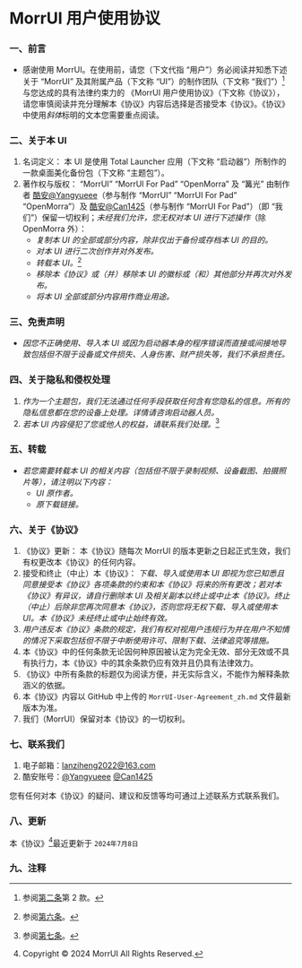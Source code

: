 # MorrUI 用户使用协议
### 一、前言
- 感谢使用 MorrUI。在使用前，请您（下文代指 “用户”）务必阅读并知悉下述关于 “MorrUI” 及其附属产品（下文称 “UI”）的制作团队（下文称 “我们”）[^1]与您达成的具有法律约束力的 《MorrUI 用户使用协议》（下文称《协议》），请您审慎阅读并充分理解本《协议》内容后选择是否接受本《协议》。《协议》中使用*斜体*标明的文本您需要重点阅读。

### 二、关于本 UI
1. 名词定义：
本 UI 是使用 Total Launcher 应用（下文称 “启动器”）所制作的一款桌面美化备份包（下文称 “主题包”）。
3. 著作权与版权：
“MorrUI” “MorrUI For Pad” “OpenMorra” 及 “篝光” 由制作者 [酷安@Yangyueee](http://www.coolapk.com/u/19725581)（参与制作 “MorrUI” “MorrUI For Pad” “OpenMorra”）及 [酷安@Can1425](http://www.coolapk.com/u/16491420)（参与制作 “MorrUI For Pad”）（即 “我们”）保留一切权利；*未经我们允许，您无权对本 UI 进行下述操作*（除 OpenMorra 外）：
   - *复制本 UI 的全部或部分内容，除非仅出于备份或存档本 UI 的目的。*
   - *对本 UI 进行二次创作并对外发布。*
   - *转载本 UI。*[^2]
   - *移除本《协议》或（并）移除本 UI 的徽标或（和）其他部分并再次对外发布。*
   - *将本 UI 全部或部分内容用作商业用途。*

### 三、免责声明
- *因您不正确使用、导入本 UI 或因为启动器本身的程序错误而直接或间接地导致包括但不限于设备或文件损失、人身伤害、财产损失等，我们不承担责任。*

### 四、关于隐私和侵权处理
1. *作为一个主题包，我们无法通过任何手段获取任何含有您隐私的信息。所有的隐私信息都在您的设备上处理。详情请咨询启动器人员。*
2. *若本 UI 内容侵犯了您或他人的权益，请联系我们处理。*[^3]

### 五、转载
- *若您需要转载本 UI 的相关内容（包括但不限于录制视频、设备截图、拍摄照片等），请注明以下内容：*
  - *UI 原作者。*
  - *原下载链接。*

### 六、关于《协议》
1. 《协议》更新：
本《协议》随每次 MorrUI 的版本更新之日起正式生效，我们有权更改本《协议》的任何内容。
2. 接受和终止（中止）本《协议》：
*下载、导入或使用本 UI 即视为您已知悉且同意接受本《协议》各项条款的约束和本《协议》将来的所有更改；若对本《协议》有异议，请自行删除本 UI 及相关副本以终止或中止本《协议》。终止（中止）后除非您再次同意本《协议》，否则您将无权下载、导入或使用本 UI。本《协议》未经终止或中止始终有效。*
3. *用户违反本《协议》条款的规定，我们有权对视用户违规行为并在用户不知情的情况下采取包括但不限于中断使用许可、限制下载、法律追究等措施。*
4. 本《协议》中的任何条款无论因何种原因被认定为完全无效、部分无效或不具有执行力，本《协议》中的其余条款仍应有效并且仍具有法律效力。
5. 《协议》中所有条款的标题仅为阅读方便，并无实际含义，不能作为解释条款涵义的依据。
6. 本《协议》内容以 GitHub 中上传的  `MorrUI-User-Agreement_zh.md` 文件最新版本为准。
7. 我们（MorrUI）保留对本《协议》的一切权利。

### 七、联系我们
1. 电子邮箱：lanziheng2022@163.com
2. 酷安账号：[@Yangyueee](http://www.coolapk.com/u/19725581) [@Can1425](http://www.coolapk.com/u/16491420)

您有任何对本《协议》的疑问、建议和反馈等均可通过上述联系方式联系我们。

### 八、更新
本《协议》[^4]最近更新于 `2024年7月8日`

### 九、注释
[^1]: 参阅[第二条](https://github.com/Yangyueee91/MorrUI/blob/main/MorrUI-User-Agreement_zh.md#%E4%BA%8C%E5%85%B3%E4%BA%8E%E6%9C%AC-ui)第 2 款。
[^2]: 参阅[第六条](https://github.com/Yangyueee91/MorrUI/blob/main/MorrUI-User-Agreement_zh.md#%E5%85%AD%E5%85%B3%E4%BA%8E%E5%8D%8F%E8%AE%AE)。
[^3]: 参阅[第七条](https://github.com/Yangyueee91/MorrUI/blob/main/MorrUI-User-Agreement_zh.md#%E4%B8%83%E8%81%94%E7%B3%BB%E6%88%91%E4%BB%AC)。
[^4]: Copyright © 2024 MorrUI All Rights Reserved.
